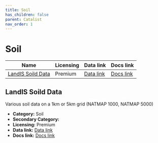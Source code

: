 ```yaml
---
title: Soil
has_children: false
parent: Catalist
nav_order: 1
---
```


# Soil

| Name                                    | Licensing | Data link                                              | Docs link                                              |
| --------------------------------------- | --------- | ------------------------------------------------------ | ------------------------------------------------------ |
| [LandIS Soild Data](#landis-soild-data) | Premium   | [Data link](https://www.landis.org.uk/data/pricer.cfm) | [Docs link](https://www.landis.org.uk/data/natmap.cfm) |

## LandIS Soild Data

Various soil data on a 1km or 5km grid (NATMAP 1000, NATMAP 5000)

- **Category:** Soil
- **Secondary Category:** 
- **Licensing:** Premium
- **Data link:** [Data link](https://www.landis.org.uk/data/pricer.cfm)
- **Docs link:** [Docs link](https://www.landis.org.uk/data/natmap.cfm)
